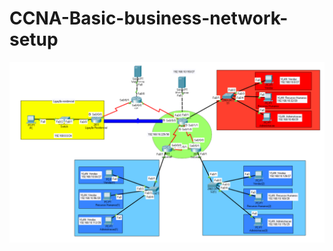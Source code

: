 # CCNA-Basic-business-network-setup
![github-small](https://raw.githubusercontent.com/GFrancV/CCNA-Basic-business-network-setup/main/images/topology.PNG)
